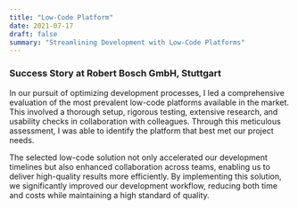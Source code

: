 ```yaml
---
title: "Low-Code Platform"
date: 2021-07-17
draft: false
summary: "Streamlining Development with Low-Code Platforms"
---
```

### Success Story at Robert Bosch GmbH, Stuttgart

In our pursuit of optimizing development processes, I led a comprehensive evaluation of the most prevalent low-code platforms available in the market. This involved a thorough setup, rigorous testing, extensive research, and usability checks in collaboration with colleagues. Through this meticulous assessment, I was able to identify the platform that best met our project needs.

The selected low-code solution not only accelerated our development timelines but also enhanced collaboration across teams, enabling us to deliver high-quality results more efficiently. By implementing this solution, we significantly improved our development workflow, reducing both time and costs while maintaining a high standard of quality.